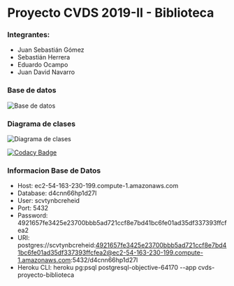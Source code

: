 # Proyecto CVDS 2019-II - Biblioteca

### Integrantes:
* Juan Sebastián Gómez
* Sebastián Herrera
* Eduardo Ocampo
* Juan David Navarro


### Base de datos
![Base de datos](https://github.com/Proyecto-CVDS-20192/Proyecto-CVDS-Biblioteca/blob/master/img/Base_de_datos.png)

### Diagrama de clases
![Diagrama de clases](https://github.comProyecto-CVDS-20192/Proyecto-CVDS-Biblioteca/blob/master/img/Diagrama_de_clases.png)


[![Codacy Badge](https://api.codacy.com/project/badge/Grade/936c2a405ca14b45a130fc6a40aaf9b9)](https://www.codacy.com/manual/JuanCe28/Proyecto-CVDS-Biblioteca?utm_source=github.com&amp;utm_medium=referral&amp;utm_content=Proyecto-CVDS-20192/Proyecto-CVDS-Biblioteca&amp;utm_campaign=Badge_Grade)

### Informacion Base de Datos
 - Host: ec2-54-163-230-199.compute-1.amazonaws.com
 - Database: d4cnn66hp1d27l
 - User: scvtynbcreheid
 - Port: 5432
 - Password: 4921657fe3425e23700bbb5ad721ccf8e7bd41bc6fe01ad35df337393ffcfea2
 - URI: postgres://scvtynbcreheid:4921657fe3425e23700bbb5ad721ccf8e7bd41bc6fe01ad35df337393ffcfea2@ec2-54-163-230-199.compute-1.amazonaws.com:5432/d4cnn66hp1d27l
 - Heroku CLI: heroku pg:psql postgresql-objective-64170 --app cvds-proyecto-biblioteca